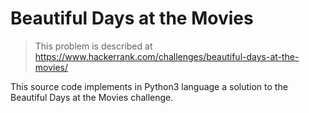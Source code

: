# Beautiful Days at the Movies

> This problem is described at https://www.hackerrank.com/challenges/beautiful-days-at-the-movies/

This source code implements in Python3 language a solution to the Beautiful Days
at the Movies challenge.
